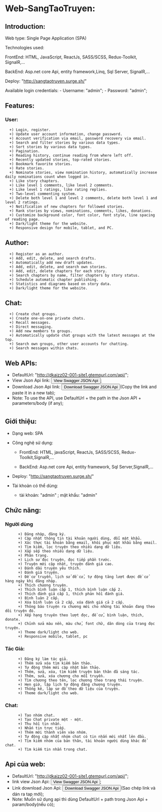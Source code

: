 # Web-SangTaoTruyen:

## Introduction:
Web type: Single Page Application (SPA)

Technologies used:

FrontEnd: HTML, JavaScript, ReactJs, SASS/SCSS, Redux-Toolkit, SignalR,...

BackEnd: Asp.net core Api, entity framework,Linq, Sql Server, SignalR,...

Deploy: "http://sangtaotruyen.surge.sh/"

Available login credentials: - Username: "admin"; 
                             - Password: "admin";
## Features:
### User:
      +) Login, register.
      +) Update user account information, change password.
      +) Account verification via email, password recovery via email.
      +) Search and filter stories by various data types.
      +) Sort stories by various data types.
      +) Pagination.
      +) Reading history, continue reading from where left off.
      +) Recently updated stories, top-rated stories.
      +) Bookmark favorite stories.
      +) Rate stories.
      +) Nominate stories, view nomination history, automatically increase daily nominations count when logged in.
      +) Like story chapters.
      +) Like level 1 comments, like level 2 comments.
      +) Like level 1 ratings, like rating replies.
      +) Two-level commenting system.
      +) Delete both level 1 and level 2 comments, delete both level 1 and level 2 ratings.
      +) Notification of new chapters for followed stories.
      +) Rank stories by views, nominations, comments, likes, donations.
      +) Customize background color, font color, font style, line spacing of reading page.
      +) Dark/light theme for the website.
      +) Responsive design for mobile, tablet, and PC.
      
## Author:

      +) Register as an author.
      +) Add, edit, delete, and search drafts.
      +) Automatically add new draft updates.
      +) Add, edit, delete, and search own stories.
      +) Add, edit, delete chapters for each story.
      +) Search chapters by name, filter chapters by story status.
      +) Schedule automatic chapter publishing.
      +) Statistics and diagrams based on story data.
      +) Dark/light theme for the website.
      
## Chat:
      +) Create chat groups.
      +) Create one-on-one private chats.
      +) Recall messages.
      +) Direct messaging.
      +) Add new members to groups.
      +) Automatically update chat groups with the latest messages at the top.
      +) Search own groups, other user accounts for chatting.
      +) Search messages within chats.
      
## Web APIs:
- DefaultUrl: "http://dkaizz02-001-site1.gtempurl.com/api/";
- View Json Api link: <a href="http://dkaizz02-001-site1.gtempurl.com/api/swagger/view/" download="WebTruyenApiSwagger.json"><button class="btn btn-green">View Swagger JSON Api</button></a>;
- Download Json Api link: <a href="http://dkaizz02-001-site1.gtempurl.com/api/swagger/download/" download="WebTruyenApiSwagger.json"><button class="btn btn-green">Download Swagger JSON Api</button></a>(Copy the link and paste it in a new tab);
- Note: To use the API, use DefaultUrl + the path in the Json API + parameters/body (if any);




#
#
#

## Giới thiệu:
- Dạng web: SPA

- Công nghệ sử dụng:

    - FrontEnd: HTML, javaScript, ReactJs, SASS/SCSS, Redux-Toolkit,SignalR,...
   
    - BackEnd: Asp.net core Api, entity framework, Sql Server,SignalR,...

- Deploy: "http://sangtaotruyen.surge.sh/"
 
- Tài khoản có thể dùng:
    - tài khoản: "admin" ; mật khẩu: "admin"
## Chức năng:
### Người dùng
          +) Đăng nhập, đăng ký.
          +) Cập nhật thông tin tài khoản người dùng, đổi mật khẩu.
          +) Xác thực tài khoản bằng email, khôi phục mật khẩu bằng email.
          +) Tìm kiếm, lọc truyện theo nhiều dạng dữ liệu.
          +) Xắp sếp theo nhiều dạng dữ liệu.
          +) Phân trang.
          +) Lịch sử đọc truyện, đọc tiếp phần trước.
          +) Truyện mới cập nhật, truyện đánh giá cao.
          +) Đánh dấu truyện yêu thích.
          +) Đánh giá truyện.
          +) Đề cử truyển, lịch sử đề cử, tự động tăng lượt được đề cử hàng ngày khi đăng nhập.
          +) Thích chương truyện.
          +) Thích bình luận cấp 1, thích bình luận cấp 2.
          +) Thích đánh giá cấp 1, thích phản hồi đánh giá.
          +) Bình luận 2 cấp.
          +) Xóa bình luận cả 2 cấp, xóa đánh giá cả 2 cấp.
          +) Thông báo truyện ra chương mới cho những tài khoản đang theo dõi truyện đó.
          +) Xếp hạng truyên theo lượt đọc, đề cử, bình luận, thích, donate.
          +) Chỉnh sửa màu nền, màu chử, font chữ, dãn dòng của trang đọc truyện.
          +) Theme dark/light cho web.
          +) Responsive mobile, tablet, pc
### Tác Giả:          
          +) Đăng ký làm tác giả.
          +) Thêm sửa xóa tìm kiếm bản thảo.
          +) Tự động thêm mới cập nhật bản thảo.
          +) Thêm, sửa, xóa, tìm kiếm truyện bản thân đã sáng tác.
          +) Thêm, sửa, xóa chương cho mỗi truyền.
          +) Tìm chương theo tên, lọc chương theo trạng thái truyện.
          +) Hẹn giờ, lập lịch tự động đăng chương truyện.
          +) Thống kê, lập sơ đồ theo dữ liệu của truyện.
          +) Theme dark/light cho web.
### Chat:
          +) Tạo nhóm chat.
          +) Tạo Chat private một - một.
          +) Thu hồi tin nhắn.
          +) Nhắn tin trực tiếp.
          +) Thêm mới thành viên vào nhóm.
          +) Tự động cập nhất nhóm chat có tin nhắn mới nhất lên đầu.
          +) Tìm kiếm nhóm của bản thân, tài khoản người dùng khác để chat.
          +) Tìm kiếm tin nhắn trong chat.
## Api của web:

- DefaultUrl: "http://dkaizz02-001-site1.gtempurl.com/api/";
- link view Json Api: <a href="http://dkaizz02-001-site1.gtempurl.com/api/swagger/view/" download="WebTruyenApiSwagger.json"><button class="btn btn-green">View Swagger JSON Api</button></a>;
- Link download Json Api: <a href="http://dkaizz02-001-site1.gtempurl.com/api/swagger/download/" download="WebTruyenApiSwagger.json"><button class="btn btn-green">Download Swagger JSON Api</button></a>(Sao chép link và dán ra tap mới);
- Note: Muốn sử dụng api thì dùng DefaultUrl + path trong Json Api + param/body(nếu có);
